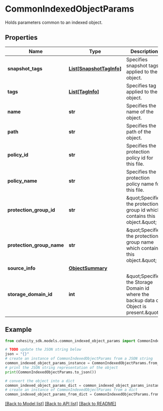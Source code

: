# CommonIndexedObjectParams

Holds parameters common to an indexed object.

## Properties

Name | Type | Description | Notes
------------ | ------------- | ------------- | -------------
**snapshot_tags** | [**List[SnapshotTagInfo]**](SnapshotTagInfo.md) | Specifies snapshot tags applied to the object. | [optional] 
**tags** | [**List[TagInfo]**](TagInfo.md) | Specifies tag applied to the object. | [optional] 
**name** | **str** | Specifies the name of the object. | [optional] 
**path** | **str** | Specifies the path of the object. | [optional] 
**policy_id** | **str** | Specifies the protection policy id for this file. | [optional] 
**policy_name** | **str** | Specifies the protection policy name for this file. | [optional] 
**protection_group_id** | **str** | \&quot;Specifies the protection group id which contains this object.\&quot; | [optional] 
**protection_group_name** | **str** | \&quot;Specifies the protection group name which contains this object.\&quot; | [optional] 
**source_info** | [**ObjectSummary**](ObjectSummary.md) |  | [optional] 
**storage_domain_id** | **int** | \&quot;Specifies the Storage Domain id where the backup data of Object is present.\&quot; | [optional] 

## Example

```python
from cohesity_sdk.models.common_indexed_object_params import CommonIndexedObjectParams

# TODO update the JSON string below
json = "{}"
# create an instance of CommonIndexedObjectParams from a JSON string
common_indexed_object_params_instance = CommonIndexedObjectParams.from_json(json)
# print the JSON string representation of the object
print(CommonIndexedObjectParams.to_json())

# convert the object into a dict
common_indexed_object_params_dict = common_indexed_object_params_instance.to_dict()
# create an instance of CommonIndexedObjectParams from a dict
common_indexed_object_params_from_dict = CommonIndexedObjectParams.from_dict(common_indexed_object_params_dict)
```
[[Back to Model list]](../README.md#documentation-for-models) [[Back to API list]](../README.md#documentation-for-api-endpoints) [[Back to README]](../README.md)


